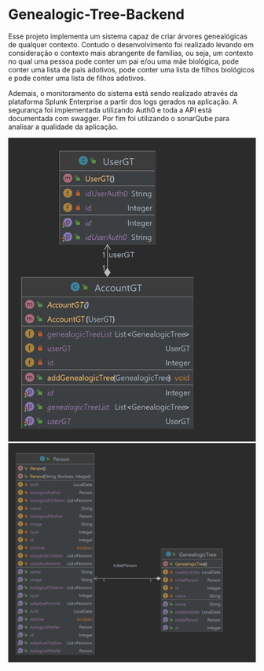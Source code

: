 # Genealogic-Tree-Backend

Esse projeto implementa um sistema capaz de criar árvores genealógicas de qualquer contexto. Contudo o desenvolvimento foi realizado levando em consideração o contexto mais abrangente de famílias, ou seja, um contexto no qual uma pessoa pode conter um pai e/ou uma mãe biológica, pode conter uma lista de pais adotivos, pode conter uma lista de filhos biológicos e pode conter uma lista de filhos adotivos.

Ademais, o monitoramento do sistema está sendo realizado através da plataforma Splunk Enterprise a partir dos logs gerados na aplicação. A segurança foi implementada utilizando Auth0 e toda a API está documentada com swagger. Por fim foi utilizando o sonarQube para analisar a qualidade da aplicação. 

<img src="classdiagram1.png">

<img src="classdiagram2.png">
